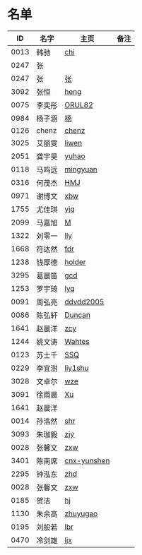 # 名单

| ID   | 名字 | 主页 | 备注 |
| ---- | ---- | ---- | ---- |
| 0013 | 韩驰 | [chi](markdown/2020-Spring/0013-韩驰.md.md) |  |
| 0247 | 张   |      |      |
| 0247 | 张   |  [张]()    |      |
| 3092 | 张恒 | [heng](markdown/2020-spring/3092-张恒.md)  |     |
| 0075 | 李奕彤   |  [ORUL82]()    |      |
| 0984 | 杨子涵   |  [杨](markdown/2020-Spring/0984-杨子涵.md)    |      |
| 0126 | chenz    |  [chenz](markdown/2020-Spring/0126-震.md)    |      |
| 3025 | 艾丽雯 | [liwen](markdown/2020-Spring/3025-丽雯.md) |      |
| 2051 | 龚宇昊 | [yuhao](markdown/2020-Spring/2051-龚宇昊.md)|      |
| 0118 | 马鸣远 | [mingyuan](markdown/2020-Spring/0118-马鸣远.md)|   |
| 0316 | 何茂杰 | [HMJ](markdown/2020-Spring/0316—何茂杰.md) |      |
| 0971 | 谢博文 | [xbw](markdown/2020-Spring/0971-谢博文.md)| |
| 1755 | 尤佳琪 | [yjq](markdown/2020-Spring/1755-尤佳琪.md) |      |
| 2099 | 马嘉旭 | [M](markdown/2020-Spring/2099-马嘉旭.md)|      |
| 1322 | 刘零一 | [lly](markdown/2020-Spring/1322-刘零一.md) |      |
| 1668 | 符达然 | [fdr](markdown/2020-Spring/1668-符达然.md) |      |
| 1238 | 钱厚德 | [holder](markdown/2020-Spring/1238-钱厚德.md) |      |
| 3295 | 葛晨笛 | [gcd](markdown/2020-Spring/3295-葛晨笛.md) |      |
| 1253 | 罗宇琦 | [lyq](markdown/2020-Spring/1253-罗宇琦.md) |      |
| 0091 | 周弘亮 | [ddvdd2005](markdown/2020-Spring/0091-周弘亮.md) |      |
| 0086 | 陈弘轩 | [Duncan](markdown/2020-Spring/0086-陈弘轩.md) |      |
| 1641 | 赵晨洋 | [zcy](markdown/2020-Spring/1641-赵晨洋.md)   ||
| 1244 | 姚文涛 | [Wahtes](markdown/2020-Spring/1244-姚文涛.md) |      |
| 0123 | 苏士千 | [SSQ](markdown/2020-Spring/0123-苏士千.md)    |     |
| 0229 | 李宜澍 | [liy1shu](markdown/2020-Spring/0229-李宜澍.md) |      |
| 3028 | 文卓尔 | [wze](markdown/2020-Spring/3028-文卓尔.md) | |
| 3091 | 徐雨晨 | [Xu](markdown/2020-Spring/3091-徐雨晨.md) |      |
| 1641 | 赵晨洋 |       |      |
| 0014 | 孙浩然 | [shr](markdown/2020-Spring/0014-孙浩然.md) |      |
| 3093 | 朱珈毅 | [zjy](markdown/2020-Spring/3093-朱珈毅.md) |      |
| 0028 | 张馨文 | [zxw](markdown/2020-Spring/0028-张馨文.md) |      |
| 3401 | 陈南席 | [cnx-yunshen](markdown/2020-Spring/3401-陈南席.md) |      |
| 2295 | 钟泓东 | [zhd](markdown/2020-Spring/2295-钟泓东.md) |      |
| 0028 | 张馨文 | [zxw](markdown/2020-Spring/0028-张馨文.md) |      |
| 0185 | 贺洁 | [hj](markdown/2020-Spring/0185-贺洁.md) |      |
| 1130 | 朱余高 | [zhuyugao](markdown/2020-Spring/1130-朱余高.md) |      |
| 0195 | 刘般若 | [lbr](markdown/2020-Spring/0195-刘般若.md) |
| 0470 | 冷剑雄 | [ljx](markdown/2020-Spring/0470-冷剑雄.md) |      |
